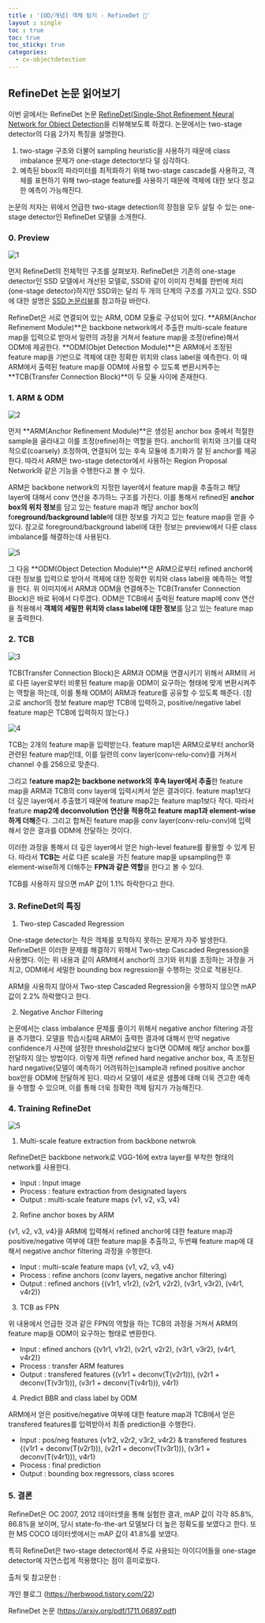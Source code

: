 ```yaml
---
title : '[OD/개념] 객체 탐지 - RefineDet 🔧'
layout : single
toc : true
toc: true
toc_sticky: true
categories:
  - cv-objectdetection
---
```



## RefineDet 논문 읽어보기

이번 글에서는 RefineDet 논문 [<U>RefineDet(Single-Shot Refinement Neural Network for Object Detection</U>](https://arxiv.org/pdf/1711.06897.pdf)을 리뷰해보도록 하겠다. 논문에서는 two-stage detector의 다음 2가지 특징을 설명한다. 

1. two-stage 구조와 더불어 sampling heuristic을 사용하기 때문에 class imbalance 문제가 one-stage detector보다 덜 심각하다.
2. 예측된 bbox의 파라미터를 최적화하기 위해 two-stage cascade를 사용하고, 객체를 표현하기 위해 two-stage feature를 사용하기 때문에 객체에 대한 보다 정교한 예측이 가능해진다. 

논문의 저자는 위에서 언급한 two-stage detection의 장점을 모두 살릴 수 있는 one-stage detector인 RefineDet 모델을 소개한다.

### 0. Preview

![1](https://user-images.githubusercontent.com/77332628/226246358-366b0685-a678-43d6-869e-645238fa81ee.png)

먼저 RefineDet의 전체적인 구조를 살펴보자. RefineDet은 기존의 one-stage detector인 SSD 모델에서 개선된 모델로, SSD와 같이 이미지 전체를 한번에 처리(one-stage detector)하지만 SSD와는 달리 두 개의 단계의 구조를 가지고 있다. SSD에 대한 설명은 [<U>SSD 논문리뷰</U>](https://hamin-chang.github.io/cv-objectdetection/ssd/)를 참고하길 바란다.

RefineDet은 서로 연결되어 있는 ARM, ODM 모듈로 구성되어 있다. **ARM(Anchor Refinement Module)**은 backbone network에서 추출한 multi-scale feature map을 입력으로 받아서 일련의 과정을 거쳐서 feature map을 조정(refine)해서 ODM에 제공한다. **ODM(Objet Detection Module)**은 ARM에서 조정된 feature map을 기반으로 객체에 대한 정확한 위치와 class label을 예측한다. 이 때 ARM에서 출력된 feature map을 ODM에 사용할 수 있도록 변환시켜주는 **TCB(Transfer Connection Block)**이 두 모듈 사이에 존재한다.



### 1. ARM & ODM


![2](https://user-images.githubusercontent.com/77332628/226246362-0f56790f-c62f-4f77-9626-4a6e24818c6e.png)

먼저 **ARM(Anchor Refinement Module)**은 생성된 anchor box 중에서 적절한 sample을 골라내고 이를 조정(refine)하는 역할을 한다. anchor의 위치와 크기를 대략적으로(coarsely) 조정하여, 연결되어 있는 후속 모듈에 초기화가 잘 된 anchor를 제공한다. 따라서 ARM은 two-stage detector에서 사용하는 Region Proposal Network와 같은 기능을 수행한다고 볼 수 있다.

ARM은 backbone network의 지정한 layer에서 feature map을 추출하고 해당 layer에 대해서 conv 연산을 추가하느 구조를 가진다. 이를 통해서 refined된 **anchor box의 위치 정보**를 담고 있는 feature map과 해당 anchor box의 fo**reground/background lable**에 대한 정보를 가지고 있는 feature map을 얻을 수 있다. 참고로 foreground/background label에 대한 정보는 preview에서 다룬 class imbalance를 해결하는데 사용된다.

![5](https://user-images.githubusercontent.com/77332628/226246367-ec52dcfd-e985-401f-a5a7-313e230b6cc8.png)


그 다음 **ODM(Object Detection Module)**은 ARM으로부터 refined anchor에 대한 정보를 입력으로 받아서 객체에 대한 정확한 위치와 class label을 예측하는 역할을 한다. 위 이미지에서 ARM과 ODM을 연결해주는 TCB(Transfer Connection Block)은 바로 뒤에서 다루겠다. ODM은 TCB에서 출력된 feature map에 conv 연산을 적용해서 **객체의 세밀한 위치와 class label에 대한 정보**를 담고 있는 feature map을 출력한다.

### 2. TCB


![3](https://user-images.githubusercontent.com/77332628/226246363-bde38b85-fff7-49cd-a42a-0d968346b8ed.png)

TCB(Transfer Connection Block)은 ARM과 ODM을 연결시키기 위해서 ARM의 서로 다른 layer로부터 비롯된 feature map을 ODM이 요구하는 형태에 맞게 변환시켜주는 역할을 하는데, 이를 통해 ODM이 ARM과 feature를 공유할 수 있도록 해준다. (참고로 anchor의 정보 feature map만 TCB에 입력하고, positive/negative label feature map은 TCB에 입력하지 않는다.)


![4](https://user-images.githubusercontent.com/77332628/226246364-3f788956-2cc0-47b9-bd30-ac6e0af38d17.png)

TCB는 2개의 feature map을 입력받는다. feature map1은 ARM으로부터 anchor와 관련된 feature map인데, 이를 일련의 conv layer(conv-relu-conv)를 거쳐서 channel 수를 256으로 맞춘다.

그리고 f**eature map2는 backbone network의 후속 layer에서 추출**한 feature map을 ARM과 TCB의 conv layer에 입력시켜서 얻은 결과이다. feature map1보다 더 깊은 layer에서 추출했기 때문에 feature map2는 feature map1보다 작다. 따라서 feature **map2에 deconvolution 연산을 적용하고 feature map1과 element-wise하게 더해**준다. 그리고 합쳐진 feature map을 conv layer(conv-relu-conv)에 입력해서 얻은 결과를 ODM에 전달하는 것이다.

이러한 과정을 통해서 더 깊은 layer에서 얻은 high-level feature를 활용할 수 있게 된다. 따라서 **TCB는** 서로 다른 scale을 가진 feature map을 upsampling한 후 element-wise하게 더해주는 **FPN과 같은 역할**을 한다고 볼 수 있다.

TCB를 사용하지 않으면 mAP 값이 1.1% 하락한다고 한다.



### 3. RefineDet의 특징

1) Two-step Cascaded Regression

One-stage detector는 작은 객체를 포착하지 못하는 문제가 자주 발생한다. RefineDet은 이러한 문제를 해결하기 위해서 Two-step Cascaded Regression을 사용했다. 이는 위 내용과 같이 ARM에서 anchor의 크기와 위치를 조정하는 과정을 거치고, ODM에서 세밀한 bounding box regression을 수행하는 것으로 적용된다.

ARM을 사용하지 않아서 Two-step Cascaded Regression을 수행하지 않으면 mAP 값이 2.2% 하락했다고 한다.

2) Negative Anchor Filtering

논문에서는 class imbalance 문제를 줄이기 위해서 negative anchor filtering 과정을 추가했다. 모델을 학습시킬때 ARM이 출력한 결과에 대해서 만약 negative confidence가 사전에 설정한 threshold값보다 높다면 ODM에 해당 anchor box를 전달하지 않는 방법이다. 이렇게 하면 refined hard negative anchor box, 즉 조정된 hard negative(모델이 예측하기 어려워하는)sample과 refined positive anchor box만을 ODM에 전달하게 된다. 따라서 모델이 새로운 샘플에 대해 더욱 견고한 예측을 수행할 수 있으며, 이를 통해 더욱 정확한 객체 탐지가 가능해진다.



### 4. Training RefineDet

![5](https://user-images.githubusercontent.com/77332628/226246367-ec52dcfd-e985-401f-a5a7-313e230b6cc8.png)


1) Multi-scale feature extraction from backbone netwrok

RefineDet은 backbone network로 VGG-16에 extra layer를 부착한 형태의 network를 사용한다.

* Input : Input image
* Process : feature extraction from designated layers
* Output : multi-scale feature maps {v1, v2, v3, v4}

2) Refine anchor boxes by ARM

{v1, v2, v3, v4}을 ARM에 입력해서 refined anchor에 대한 feature map과 positive/negative 여부에 대한 feature map을 추출하고, 두번째 feature map에 대해서 negative anchor filtering 과정을 수행한다.

* Input : multi-scale feature maps {v1, v2, v3, v4}
* Process : refine anchors (conv layers, negative anchor filtering)
* Output : refined anchors {(v1r1, v1r2), (v2r1, v2r2), (v3r1, v3r2), (v4r1, v4r2)} 

3) TCB as FPN

위 내용에서 언급한 것과 같은 FPN의 역할을 하는 TCB의 과정을 거쳐서 ARM의 feature map을 ODM이 요구하는 형태로 변환한다.

* Input : efined anchors {(v1r1, v1r2), (v2r1, v2r2), (v3r1, v3r2), (v4r1, v4r2)} 
* Process : transfer ARM features
* Output :  transfered features {(v1r1 + deconv(T(v2r1))), (v2r1 + deconv(T(v3r1))), (v3r1 + deconv(T(v4r1))), v4r1}

4) Predict BBR and class label by ODM

ARM에서 얻은 positive/negative 여부에 대한 feature map과 TCB에서 얻은 transfered features를 입력받아서 최종 prediction을 수행한다.

* Input : pos/neg features {v1r2, v2r2, v3r2, v4r2} &  transfered features {(v1r1 + deconv(T(v2r1))), (v2r1 + deconv(T(v3r1))), (v3r1 + deconv(T(v4r1))), v4r1}
* Process : final prediction
* Output : bounding box regressors, class scores

### 5. 결론

RefineDet은 OC 2007, 2012 데이터셋을 통해 실험한 결과, mAP 값이 각각 85.8%, 86.8%을 보이며, 당시 state-fo-the-art 모델보다 더 높은 정확도를 보였다고 한다. 또한 MS COCO 데이터셋에서는 mAP 값이 41.8%를 보였다.

특히 RefineDet은 two-stage detector에서 주로 사용되는 아이디어들을 one-stage detector에 자연스럽게 적용했다는 점이 흥미로웠다.

출처 및 참고문헌 :

개인 블로그 (https://herbwood.tistory.com/22)

RefineDet 논문 (https://arxiv.org/pdf/1711.06897.pdf)
